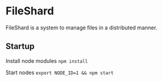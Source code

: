 # FileShard
FileShard is a system to manage files in a distributed manner.

## Startup

Install node modules
`npm install`

Start nodes
`export NODE_ID=1 && npm start`

